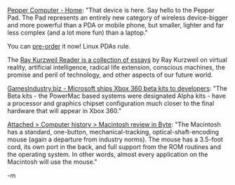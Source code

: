 <a href="http://www.pepper.com/">Pepper Computer - Home</a>: "That device is here. Say hello to the Pepper Pad. The Pad represents an entirely new category of wireless device-bigger and more powerful than a PDA or mobile phone, but smaller, lighter and far less complex (and a lot more fun) than a laptop."

<font class="comment">You can <a href="http://www.amazon.com/exec/obidos/ASIN/B0009AFX0S/modusponens-20">pre-order</a> it now!  Linux PDAs rule.</font>

The <a href="http://www.kurzweilai.net/meme/frame.html?main=/articles/art0588.html">Ray Kurzweil Reader is a collection of essays</a> by Ray Kurzweil on virtual reality, artificial intelligence, radical life extension, conscious machines, the promise and peril of technology, and other aspects of our future world.

<a href="http://gamesindustry.biz/news.php?aid=9914">GamesIndustry.biz - Microsoft ships Xbox 360 beta kits to developers</a>: "The Beta kits - the PowerMac based systems were designated Alpha kits - have a processor and graphics chipset configuration much closer to the final hardware that will appear in Xbox 360."

<a href="http://www.aci.com.pl/mwichary/computerhistory/articles/macintoshbytereview">Attached &gt; Computer history &gt; Macintosh review in Byte</a>: "The Macintosh has a standard, one-button, mechanical-tracking, optical-shaft-encoding mouse (again a departure from industry norms). The mouse has a 3.5-foot cord, its own port in the back, and full support from the ROM routines and the operating system. In other words, almost every application on the Macintosh will use the mouse."

-m